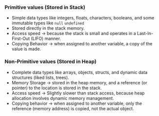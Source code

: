 ### Primitive values (Stored in Stack)
- Simple data types like integers, floats, characters, booleans, and some immutable types like `null` `undefined`
- Stored directly in the stack memory.
- Access speed -> because the stack is small and operates in a Last-In-First-Out (LIFO) manner.
- Copying Behavior -> when assigned to another variable, a copy of the value is made.

### Non-Primitive values (Stored in Heap)
- Complete data types like arrays, objects, structs, and dynamic data structures (liked lists, trees).
- Memory Storage -> stored in the heap memory, and a reference (or pointer) to the location is stored in the stack.
- Access speed -> Slightly slower than stack access, because heap allocation involves dynamic memory management.
- Copying behavior -> when assigned to another variable, only the reference (memory address) is copied, not the actual object.

